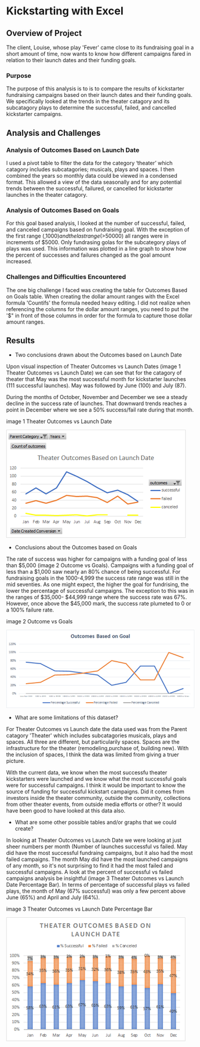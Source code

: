 # Kickstarting with Excel

## Overview of Project

The client, Louise, whose play 'Fever' came close to its fundraising goal in a short amount of time, now wants to know how different campaigns fared in relation to their launch dates and their funding goals.

### Purpose

The purpose of this analysis is to is to compare the results of kickstarter fundraising campaigns based on their launch dates and their funding goals. We specifically looked at the trends in the theater catagory and its subcatagory plays to determine the successful, failed, and cancelled kickstarter campaigns.


## Analysis and Challenges

### Analysis of Outcomes Based on Launch Date

I used a pivot table to filter the data for the category ‘theater’ which catagory includes subcatagories; musicals, plays and spaces. I then combined the years so monthly data could be viewed in a condensed format. This allowed a view of the data seasonally and for any potential trends between the successful, failured, or cancelled for kickstarter launches in the theater catagory.

### Analysis of Outcomes Based on Goals

For this goal based analysis, I looked at the number of successful, failed, and canceled campaigns based on fundraising goal. With the exception of the first range (,$1000) and the last range (>$50000) all ranges were in increments of $5000. Only fundrasing golas for the subcategory plays of plays was used. This information was plotted in a line graph to show how the percent of successes and failures changed as the goal amount increased.

### Challenges and Difficulties Encountered

The one big challenge I faced was creating the table for Outcomes Based on Goals table. When creating the dollar amount ranges with the Excel formula 'Countifs' the formula needed heavy editing. I did not realize when referencing the columns for the dollar amount ranges, you need to put the '$" in front of those columns in order for the formula to capture those dollar amount ranges.

## Results
- Two conclusions drawn about the Outcomes based on Launch Date

Upon visual inspection of Theater Outcomes vs Launch Dates (image 1 Theater Outcomes vs Launch Date) we can see that for the catagory of theater that May was the most successful month for kickstarter launches (111 successful launches). May was followed by June (100) and July (87). 

During the months of October, November and December we see a steady decline in the success rate of launches. That downward trends reaches a point in December where we see a 50% success/fail rate during that month.
   
image 1 Theater Outcomes vs Launch Date

![Theater Outcomes_vs_Launch](Resources/Theater_Outcoms_vs_Launch.png)

- Conclusions about the Outcomes based on Goals

The rate of success was higher for campaigns with a funding goal of less than $5,000 (image 2 Outcome vs Goals). Campaigns with a funding goal of less than a $1,000 saw nearly an 80% chance of being successful. For fundraising goals in the $1000$-4,999 the success rate range was still in the mid seventies. As one might expect, the higher the goal for fundrising, the lower the percentage of successful campaigns. The exception to this was in the ranges of $35,000- $44,999 range where the success rate was 67%. However, once above the $45,000 mark, the success rate plumeted to 0 or a 100% failure rate.

image 2 Outcome vs Goals

![Outcome_vs_Goals](Resources/Outcome_vs_Goals.png)

- What are some limitations of this dataset?

For Theater Outcomes vs Launch date the data used was from the Parent catagory 'Theater' which includes subcatagories musicals, plays and spaces. All three are different, but particularily spaces. Spaces are the infrastructure for the theater (remodeling,purchase of, building new). With the inclusion of spaces, I think the data was limited from giving a truer picture.

With the current data, we know when the most successfu theater kickstarters were launched and we know what the most successful goals were for successful campaigns. I think it would be important to know the source of funding for successful kickstart campaigns. Did it comes from investors inside the theater community, outside the community, collections from other theater events, from outside media efforts or other? It would have been good to have looked at this data also. 

- What are some other possible tables and/or graphs that we could create?

In looking at Theater Outcomes vs Launch Date we were looking at just sheer numbers per month (Number of launches successful vs failed. May did have the most successful fundraing campaigns, but it also had the most failed campaigns. The month May did have the most launched campaigns of any month, so it's not surprising to find it had the most failed and successful campaigns. A look at the percent of successful vs failed campaigns analysis be insightful (image 3 Theater Outcomes vs Launch Date Percentage Bar). In terms of percentage of successful plays vs failed plays, the month of May (67% successful) was only a few percent above June (65%) and April and July (64%).

image 3 Theater Outcomes vs Launch Date Percentage Bar

![Resources/Theater_Outcomes_vs_Launch_Bar.png](Resources/Theater_Outcomes_vs_Launch_Bar.png)
